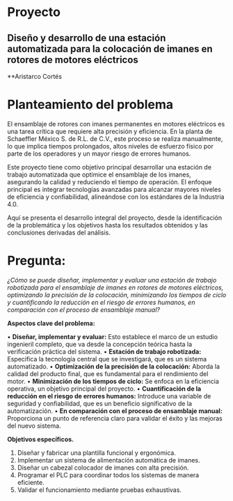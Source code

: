 # Proyecto

## Diseño y desarrollo de una estación automatizada para la colocación de imanes en rotores de motores eléctricos

**Aristarco Cortés

# Planteamiento del problema

El ensamblaje de rotores con imanes permanentes en motores eléctricos es una tarea crítica que requiere alta precisión y eficiencia. En la planta de Schaeffler México S. de R.L. de C.V., este proceso se realiza manualmente, lo que implica tiempos prolongados, altos niveles de esfuerzo físico por parte de los operadores y un mayor riesgo de errores humanos. 
 
Este proyecto tiene como objetivo principal desarrollar una estación de trabajo automatizada que optimice el ensamblaje de los imanes, asegurando la calidad y reduciendo el tiempo de operación. El enfoque principal es integrar tecnologías avanzadas para alcanzar mayores niveles de eficiencia y confiabilidad, alineándose con los estándares de la Industria 4.0. 
 
Aquí se presenta el desarrollo integral del proyecto, desde la identificación de la problemática y los objetivos hasta los resultados obtenidos y las conclusiones derivadas del análisis.

# Pregunta:

 *¿Cómo se puede diseñar, implementar y evaluar una estación de trabajo robotizada para el ensamblaje de imanes en rotores de motores eléctricos, optimizando la precisión de la colocación, minimizando los tiempos de ciclo y cuantificando la reducción en el riesgo de errores humanos, en comparación con el proceso de ensamblaje manual?*


**Aspectos clave del problema:**

•	**Diseñar, implementar y evaluar:** Esto establece el marco de un estudio ingenieril completo, que va desde la concepción teórica hasta la verificación práctica del sistema.
•	**Estación de trabajo robotizada:** Especifica la tecnología central que se investigará, que es un sistema automatizado.
•	**Optimización de la precisión de la colocación:** Aborda la calidad del producto final, que es fundamental para el rendimiento del motor.
•	**Minimización de los tiempos de ciclo:** Se enfoca en la eficiencia operativa, un objetivo principal del proyecto.
•	**Cuantificación de la reducción en el riesgo de errores humanos:** Introduce una variable de seguridad y confiabilidad, que es un beneficio significativo de la automatización.
•	**En comparación con el proceso de ensamblaje manual:** Proporciona un punto de referencia claro para validar el éxito y las mejoras del nuevo sistema.

**Objetivos específicos.**

1.	Diseñar y fabricar una plantilla funcional y ergonómica. 
2.	Implementar un sistema de alimentación automática de imanes. 
3.	Diseñar un cabezal colocador de imanes con alta precisión. 
4.	Programar el PLC para coordinar todos los sistemas de manera eficiente. 
5.	Validar el funcionamiento mediante pruebas exhaustivas. 
